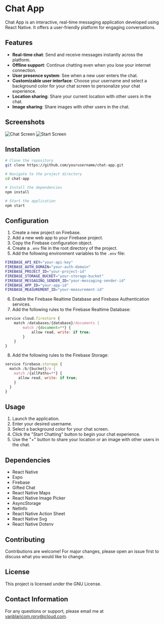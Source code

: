 # Chat App

Chat App is an interactive, real-time messaging application developed using React Native. It offers a user-friendly platform for engaging conversations.

## Features

- **Real-time chat**: Send and receive messages instantly across the platform.
- **Offline support**: Continue chatting even when you lose your internet connection.
- **User presence system**: See when a new user enters the chat.
- **Customizable user interface**: Choose your username and select a background color for your chat screen to personalize your chat experience.
- **Location sharing**: Share your current location with other users in the chat.
- **Image sharing**: Share images with other users in the chat.

## Screenshots

![Chat Screen](./assets/chat-screen.png)
![Start Screen](./assets/start-screen.png)

## Installation

```bash
# Clone the repository
git clone https://github.com/yourusername/chat-app.git

# Navigate to the project directory
cd chat-app

# Install the dependencies
npm install

# Start the application
npm start
```

## Configuration

1. Create a new project on Firebase.
2. Add a new web app to your Firebase project.
3. Copy the Firebase configuration object.
4. Create a `.env` file in the root directory of the project.
5. Add the following environment variables to the `.env` file:

```bash
FIREBASE_API_KEY="your-api-key"
FIREBASE_AUTH_DOMAIN="your-auth-domain"
FIREBASE_PROJECT_ID="your-project-id"
FIREBASE_STORAGE_BUCKET="your-storage-bucket"
FIREBASE_MESSAGING_SENDER_ID="your-messaging-sender-id"
FIREBASE_APP_ID="your-app-id"
FIREBASE_MEASUREMENT_ID="your-measurement-id"
```

6. Enable the Firebase Realtime Database and Firebase Authentication services.
7. Add the following rules to the Firebase Realtime Database:

```javascript
service cloud.firestore {
    match /databases/{database}/documents {
        match /{document=**} {
            allow read, write: if true;
        }
    }
}
```

8. Add the following rules to the Firebase Storage:

```javascript
service firebase.storage {
  match /b/{bucket}/o {
    match /{allPaths=**} {
      allow read, write: if true;
    }
  }
}
```


## Usage

1. Launch the application.
2. Enter your desired username.
3. Select a background color for your chat screen.
4. Click the "Start Chatting" button to begin your chat experience.
5. Use the "+" button to share your location or an image with other users in the chat.

## Dependencies

- React Native
- Expo
- Firebase
- Gifted Chat
- React Native Maps
- React Native Image Picker
- AsyncStorage
- NetInfo
- React Native Action Sheet
- React Native Svg
- React Native Dotenv

## Contributing

Contributions are welcome! For major changes, please open an issue first to discuss what you would like to change.

## License

This project is licensed under the GNU License.

## Contact Information

For any questions or support, please email me at vanblaricom.rory@icloud.com.
